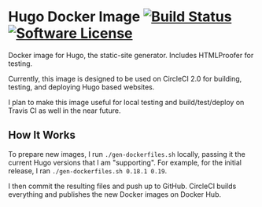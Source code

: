 # Hugo Docker Image [![Build Status](https://circleci.com/gh/felicianotech/docker-hugo.svg?style=shield)](https://circleci.com/gh/felicianotech/docker-hugo) [![Software License](https://img.shields.io/badge/license-MIT-blue.svg)](https://raw.githubusercontent.com/felicianotech/docker-hugo/master/LICENSE)

Docker image for Hugo, the static-site generator. Includes HTMLProofer for testing.

Currently, this image is designed to be used on CircleCI 2.0 for building, testing, and deploying Hugo based websites.

I plan to make this image useful for local testing and build/test/deploy on Travis CI as well in the near future.

## How It Works

To prepare new images, I run `./gen-dockerfiles.sh` locally, passing it the current Hugo versions that I am "supporting". For example, for the initial release, I ran `./gen-dockerfiles.sh 0.18.1 0.19`.

I then commit the resulting files and push up to GitHub. CircleCI builds everything and publishes the new Docker images on Docker Hub.
